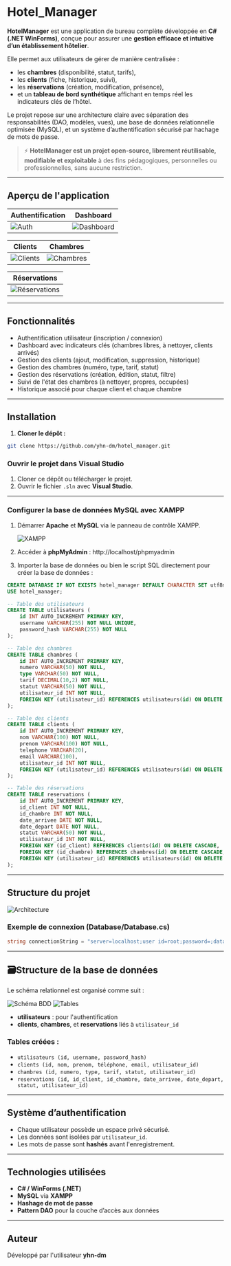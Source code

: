# Hotel_Manager

**HotelManager** est une application de bureau complète développée en **C# (.NET WinForms)**, conçue pour assurer une **gestion efficace et intuitive d’un établissement hôtelier**.

Elle permet aux utilisateurs de gérer de manière centralisée :
- les **chambres** (disponibilité, statut, tarifs),
- les **clients** (fiche, historique, suivi),
- les **réservations** (création, modification, présence),
- et un **tableau de bord synthétique** affichant en temps réel les indicateurs clés de l’hôtel.

Le projet repose sur une architecture claire avec séparation des responsabilités (DAO, modèles, vues), une base de données relationnelle optimisée (MySQL), et un système d’authentification sécurisé par hachage de mots de passe.

> ⚡ **HotelManager est un projet open-source, librement réutilisable, modifiable et exploitable** à des fins pédagogiques, personnelles ou professionnelles, sans aucune restriction.

---

## Aperçu de l'application

| Authentification | Dashboard |
|------------------|-----------|
| ![Auth](./assets/AuthView.png) | ![Dashboard](./assets/DashboardView.png) |

| Clients | Chambres |
|---------|----------|
| ![Clients](./assets/ClientsView.png) | ![Chambres](./assets/ChambresView.png) |

| Réservations |
|--------------|
| ![Réservations](./assets/ReservationsView.png) |

---

## Fonctionnalités

- Authentification utilisateur (inscription / connexion)
- Dashboard avec indicateurs clés (chambres libres, à nettoyer, clients arrivés)
- Gestion des clients (ajout, modification, suppression, historique)
- Gestion des chambres (numéro, type, tarif, statut)
- Gestion des réservations (création, édition, statut, filtre)
- Suivi de l'état des chambres (à nettoyer, propres, occupées)
- Historique associé pour chaque client et chaque chambre

---

## Installation

1. **Cloner le dépôt :**

```bash
git clone https://github.com/yhn-dm/hotel_manager.git
```
### Ouvrir le projet dans Visual Studio

1. Cloner ce dépôt ou télécharger le projet.
2. Ouvrir le fichier `.sln` avec **Visual Studio**.

---

### Configurer la base de données MySQL avec XAMPP

1. Démarrer **Apache** et **MySQL** via le panneau de contrôle XAMPP.

   ![XAMPP](./assets/Xamp.png)

2. Accéder à **phpMyAdmin** : http://localhost/phpmyadmin  
3. Importer la base de données ou bien le script SQL directement pour créer la base de données :

```sql
CREATE DATABASE IF NOT EXISTS hotel_manager DEFAULT CHARACTER SET utf8mb4 COLLATE utf8mb4_unicode_ci;
USE hotel_manager;

-- Table des utilisateurs
CREATE TABLE utilisateurs (
    id INT AUTO_INCREMENT PRIMARY KEY,
    username VARCHAR(255) NOT NULL UNIQUE,
    password_hash VARCHAR(255) NOT NULL
);

-- Table des chambres
CREATE TABLE chambres (
    id INT AUTO_INCREMENT PRIMARY KEY,
    numero VARCHAR(50) NOT NULL,
    type VARCHAR(50) NOT NULL,
    tarif DECIMAL(10,2) NOT NULL,
    statut VARCHAR(50) NOT NULL,
    utilisateur_id INT NOT NULL,
    FOREIGN KEY (utilisateur_id) REFERENCES utilisateurs(id) ON DELETE CASCADE
);

-- Table des clients
CREATE TABLE clients (
    id INT AUTO_INCREMENT PRIMARY KEY,
    nom VARCHAR(100) NOT NULL,
    prenom VARCHAR(100) NOT NULL,
    telephone VARCHAR(20),
    email VARCHAR(100),
    utilisateur_id INT NOT NULL,
    FOREIGN KEY (utilisateur_id) REFERENCES utilisateurs(id) ON DELETE CASCADE
);

-- Table des réservations
CREATE TABLE reservations (
    id INT AUTO_INCREMENT PRIMARY KEY,
    id_client INT NOT NULL,
    id_chambre INT NOT NULL,
    date_arrivee DATE NOT NULL,
    date_depart DATE NOT NULL,
    statut VARCHAR(50) NOT NULL,
    utilisateur_id INT NOT NULL,
    FOREIGN KEY (id_client) REFERENCES clients(id) ON DELETE CASCADE,
    FOREIGN KEY (id_chambre) REFERENCES chambres(id) ON DELETE CASCADE,
    FOREIGN KEY (utilisateur_id) REFERENCES utilisateurs(id) ON DELETE CASCADE
);
```

---

## Structure du projet

![Architecture](./assets/Architecture.png)

### Exemple de connexion (Database/Database.cs)

```csharp
string connectionString = "server=localhost;user id=root;password=;database=hotel_manager;";
```

---

## 🗃Structure de la base de données

Le schéma relationnel est organisé comme suit :

![Schéma BDD](./assets/SchemaBDD.png)
![Tables](./assets/Tables.png)

- **utilisateurs** : pour l'authentification
- **clients**, **chambres**, et **reservations** liés à `utilisateur_id`

### Tables créées :

- `utilisateurs (id, username, password_hash)`
- `clients (id, nom, prenom, téléphone, email, utilisateur_id)`
- `chambres (id, numero, type, tarif, statut, utilisateur_id)`
- `reservations (id, id_client, id_chambre, date_arrivee, date_depart, statut, utilisateur_id)`

---

## Système d’authentification

- Chaque utilisateur possède un espace privé sécurisé.
- Les données sont isolées par `utilisateur_id`.
- Les mots de passe sont **hashés** avant l'enregistrement.

---

## Technologies utilisées

- **C# / WinForms (.NET)**
- **MySQL** via **XAMPP**
- **Hashage de mot de passe**
- **Pattern DAO** pour la couche d’accès aux données

---

## Auteur

Développé par l'utilisateur **yhn-dm**

